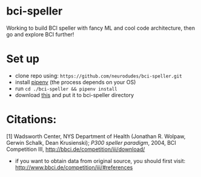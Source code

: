 # bci-speller
Working to build BCI speller with fancy ML and cool code architecture, then go and explore BCI further!

# Set up
* clone repo using: ```https://github.com/neurodudes/bci-speller.git```
* install [pipenv](https://pypi.org/project/pipenv/) (the process depends on your OS)
* run ```cd ./bci-speller && pipenv install```
* download [this](https://drive.google.com/drive/folders/1wcuOlZfpcDvlIwHJi1cllZ1VXqlcvWT2?usp=sharing) and put it to bci-speller directory

# Citations: 
<a id="1">[1]</a>  Wadsworth Center, NYS Department of Health (Jonathan R. Wolpaw, Gerwin Schalk, Dean Krusienski); *P300 
speller paradigm*, 2004, BCI Competition III, http://bbci.de/competition/iii/download/

* if you want to obtain data from original source, you should first visit: http://www.bbci.de/competition/iii/#references
